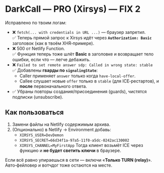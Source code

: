 # DarkCall — PRO (Xirsys) — FIX 2

Исправлено по твоим логам:

- ❌ `fetch(... with credentials in URL ...)` — браузер запретил.  
  ✅ Теперь прямой запрос к Xirsys идёт через **`Authorization: Basic`** заголовок (как в твоём XHR‑примере).
- ❌ 500 от Netlify Function.  
  ✅ Функция теперь тоже шлёт **Basic** в заголовке и возвращает тело ошибки, если что — легче дебажить.
- ❌ `Failed to set remote answer sdp: Called in wrong state: stable`  
  ✅ Добавлены **гварды по `signalingState`**:  
    - Caller применяет `answer` только когда `have-local-offer`.  
    - Callee слушает новые `offer` только в `stable` (для ICE‑рестартов), и **после** первоначального ответа.
- ✅ Убраны повторы создания/присоединения (guards), чистятся подписки (unsubscribe).

## Как пользоваться
1. Замени файлы на Netlify содержимым архива.
2. (Опционально) в Netlify → Environment добавь:
   - `XIRSYS_USER=DevDemon`
   - `XIRSYS_SECRET=66d34f1a-97a5-11f0-a5dc-0242ac130002`
   - `XIRSYS_CHANNEL=MyFirstApp`
   Тогда клиент возьмёт ICE через функцию и **не будет светить ключи** в браузере.

Если всё равно упираешься в сети — включи «**Только TURN (relay)**». Авто‑фейловер и вотчдог тоже остаются на месте.
